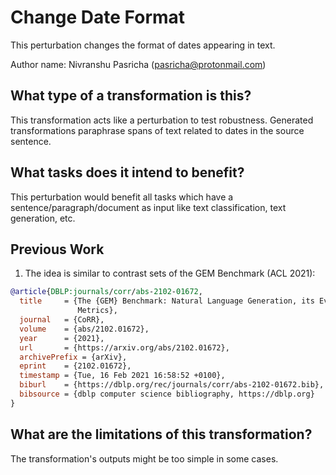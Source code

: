# Change Date Format
This perturbation changes the format of dates appearing in text.

Author name: Nivranshu Pasricha (pasricha@protonmail.com)

## What type of a transformation is this?
This transformation acts like a perturbation to test robustness. Generated transformations paraphrase spans of text related to dates in the source sentence.

## What tasks does it intend to benefit?
This perturbation would benefit all tasks which have a sentence/paragraph/document as input like text classification, text generation, etc.

## Previous Work
1) The idea is similar to contrast sets of the GEM Benchmark (ACL 2021):
```bibtex
@article{DBLP:journals/corr/abs-2102-01672,
  title     = {The {GEM} Benchmark: Natural Language Generation, its Evaluation and
               Metrics},
  journal   = {CoRR},
  volume    = {abs/2102.01672},
  year      = {2021},
  url       = {https://arxiv.org/abs/2102.01672},
  archivePrefix = {arXiv},
  eprint    = {2102.01672},
  timestamp = {Tue, 16 Feb 2021 16:58:52 +0100},
  biburl    = {https://dblp.org/rec/journals/corr/abs-2102-01672.bib},
  bibsource = {dblp computer science bibliography, https://dblp.org}
}
```

## What are the limitations of this transformation?
The transformation's outputs might be too simple in some cases.